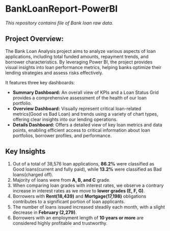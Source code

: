 # BankLoanReport-PowerBI
*This repository contains file of Bank loan raw data.*

## Project Overview:
The Bank Loan Analysis project aims to analyze various aspects of loan applications, including total funded amounts, repayment trends, and borrower characteristics. By leveraging Power BI, the project provides visual insights into loan performance metrics, helping banks optimize their lending strategies and assess risks effectively.

It features three key dashboards:  
+ **Summary Dashboard:** An overall view of KPIs and a Loan Status Grid provides a comprehensive assessment of the health of our loan portfolio.
+ **Overview Dashboard:** Visually represent critical loan-related metrics(Good vs Bad Loan) and trends using a variety of chart types, offering clear insights into our lending operations.
+ **Details Dashboard:** Offers a detailed view of key loan metrics and data points, enabling efficient access to critical information about loan portfolios, borrower profiles, and performance.

## Key Insights
1. Out of a total of 38,576 loan applications, **86.2%** were classified as Good loans(current and fully paid), while **13.2%** were classified as Bad loans(charged off).
2. Majority of loans were from **A, B, and C** grade.
3. When comparing loan grades with interest rates, we observe a contrary increase in interest rates as we move to **lower grades (E, F, G)**. 
4. Borrowers with **Rent(18,439)** and **Mortgage(17,198)** obligations contributes to a significant portion of loan applicants.
5. The number of loans issued increased steadily each month, with a slight decrease in **February (2,279)**.
6. Borrowers with an employment length of **10 years or more** are considered highly profitable and trustworthy. 

